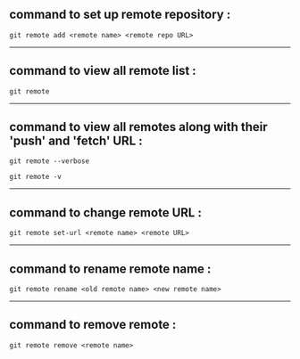 ## command to set up remote repository :

```
git remote add <remote name> <remote repo URL>
```

__________________________________________________________________________________________________________________________________________


## command to view all remote list :

```
git remote 
```

__________________________________________________________________________________________________________________________________________


## command to view all remotes along with their 'push' and 'fetch' URL :

```
git remote --verbose
```
```
git remote -v
```

__________________________________________________________________________________________________________________________________________


## command to change remote URL :

```
git remote set-url <remote name> <remote URL>
```

__________________________________________________________________________________________________________________________________________


## command to rename remote name :

```
git remote rename <old remote name> <new remote name>
```

__________________________________________________________________________________________________________________________________________


## command to remove remote :

```
git remote remove <remote name>
```


